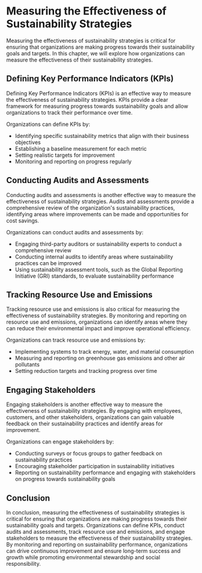 Measuring the Effectiveness of Sustainability Strategies
===================================================================================

Measuring the effectiveness of sustainability strategies is critical for ensuring that organizations are making progress towards their sustainability goals and targets. In this chapter, we will explore how organizations can measure the effectiveness of their sustainability strategies.

Defining Key Performance Indicators (KPIs)
------------------------------------------

Defining Key Performance Indicators (KPIs) is an effective way to measure the effectiveness of sustainability strategies. KPIs provide a clear framework for measuring progress towards sustainability goals and allow organizations to track their performance over time.

Organizations can define KPIs by:

* Identifying specific sustainability metrics that align with their business objectives
* Establishing a baseline measurement for each metric
* Setting realistic targets for improvement
* Monitoring and reporting on progress regularly

Conducting Audits and Assessments
---------------------------------

Conducting audits and assessments is another effective way to measure the effectiveness of sustainability strategies. Audits and assessments provide a comprehensive review of the organization's sustainability practices, identifying areas where improvements can be made and opportunities for cost savings.

Organizations can conduct audits and assessments by:

* Engaging third-party auditors or sustainability experts to conduct a comprehensive review
* Conducting internal audits to identify areas where sustainability practices can be improved
* Using sustainability assessment tools, such as the Global Reporting Initiative (GRI) standards, to evaluate sustainability performance

Tracking Resource Use and Emissions
-----------------------------------

Tracking resource use and emissions is also critical for measuring the effectiveness of sustainability strategies. By monitoring and reporting on resource use and emissions, organizations can identify areas where they can reduce their environmental impact and improve operational efficiency.

Organizations can track resource use and emissions by:

* Implementing systems to track energy, water, and material consumption
* Measuring and reporting on greenhouse gas emissions and other air pollutants
* Setting reduction targets and tracking progress over time

Engaging Stakeholders
---------------------

Engaging stakeholders is another effective way to measure the effectiveness of sustainability strategies. By engaging with employees, customers, and other stakeholders, organizations can gain valuable feedback on their sustainability practices and identify areas for improvement.

Organizations can engage stakeholders by:

* Conducting surveys or focus groups to gather feedback on sustainability practices
* Encouraging stakeholder participation in sustainability initiatives
* Reporting on sustainability performance and engaging with stakeholders on progress towards sustainability goals

Conclusion
----------

In conclusion, measuring the effectiveness of sustainability strategies is critical for ensuring that organizations are making progress towards their sustainability goals and targets. Organizations can define KPIs, conduct audits and assessments, track resource use and emissions, and engage stakeholders to measure the effectiveness of their sustainability strategies. By monitoring and reporting on sustainability performance, organizations can drive continuous improvement and ensure long-term success and growth while promoting environmental stewardship and social responsibility.

